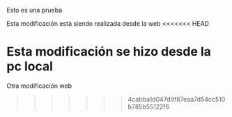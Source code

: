 Esto es una prueba

Esta modificación está siendo realizada desde la web
<<<<<<< HEAD

Esta modificación se hizo desde la pc local
=======
Otra modificación web
>>>>>>> 4cabba1d047d9f87eaa7d54cc510b785b55122f6
